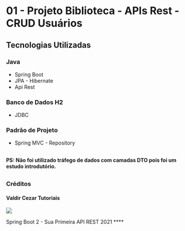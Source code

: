 # 01 - Projeto Biblioteca - APIs Rest - CRUD Usuários

## Tecnologias Utilizadas
### Java
  - Spring Boot
  - JPA - Hibernate
  - Api Rest
  
### Banco de Dados H2
  - JDBC
  
### Padrão de Projeto
  - Spring MVC - Repository

##

#### PS: Não foi utilizado tráfego de dados com camadas DTO pois foi um estudo introdutório.

##

### Créditos

#### Valdir Cezar Tutoriais 

<a href="https://www.youtube.com/watch?v=hZbEr5XVL0M&list=PLA8Qj9w4RGkXwPerFo4ZDFEessyNJW1ol" target="_blank"><img src="https://img.shields.io/badge/YouTube-FF0000?style=for-the-badge&logo=youtube&logoColor=white"></a>

Spring Boot 2 - Sua Primeira API REST 2021 ****
